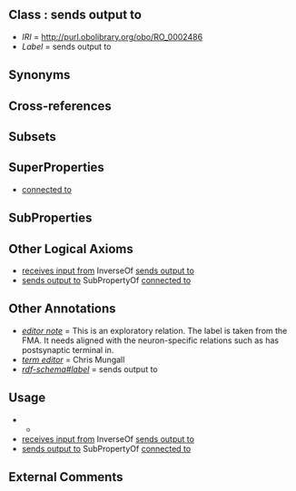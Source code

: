
## Class : sends output to

 * *IRI* = http://purl.obolibrary.org/obo/RO_0002486
 * *Label* = sends output to

## Synonyms


## Cross-references


## Subsets


## SuperProperties

 * [connected to](../../RO/70/RO_0002170.md)

## SubProperties


## Other Logical Axioms

 * [receives input from](../../RO/85/RO_0002485.md) InverseOf [sends output to](../../RO/86/RO_0002486.md)
 * [sends output to](../../RO/86/RO_0002486.md) SubPropertyOf [connected to](../../RO/70/RO_0002170.md)

## Other Annotations

 * *[editor note](../../IAO/16/IAO_0000116.md)* = This is an exploratory relation. The label is taken from the FMA. It needs aligned with the neuron-specific relations such as has postsynaptic terminal in.
 * *[term editor](../../IAO/17/IAO_0000117.md)* = Chris Mungall
 * *[rdf-schema#label](../../el/rdf-schema#label.md)* = sends output to

## Usage

 * -
 * [receives input from](../../RO/85/RO_0002485.md) InverseOf [sends output to](../../RO/86/RO_0002486.md)
 * [sends output to](../../RO/86/RO_0002486.md) SubPropertyOf [connected to](../../RO/70/RO_0002170.md)

## External Comments


